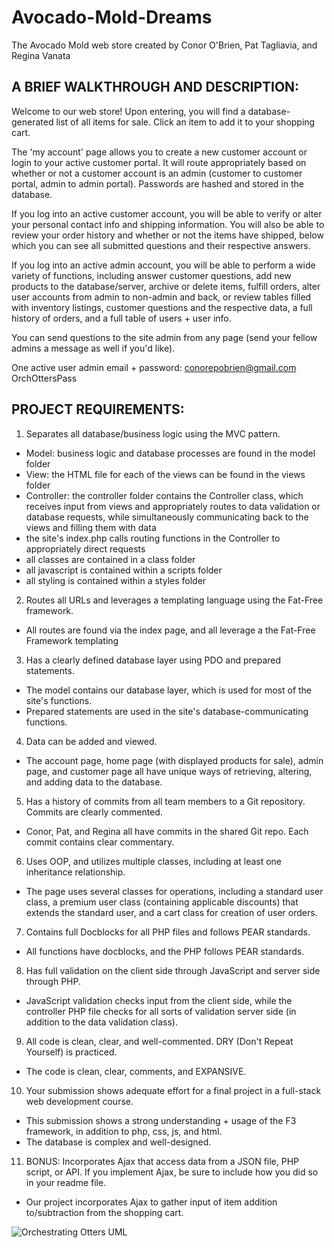 # Avocado-Mold-Dreams
The Avocado Mold web store
created by Conor O'Brien, Pat Tagliavia, and Regina Vanata

## A BRIEF WALKTHROUGH AND DESCRIPTION:
Welcome to our web store! Upon entering, you will find a database-generated list of all items for sale. Click an item to add it to your shopping cart.

The 'my account' page allows you to create a new customer account or login to your active customer portal. It will route appropriately based on whether or not a customer account is an admin (customer to customer portal, admin to admin portal). Passwords are hashed and stored in the database.

If you log into an active customer account, you will be able to verify or alter your personal contact info and shipping information. You will also be able to review your order history and whether or not the items have shipped, below which you can see all submitted questions and their respective answers.

If you log into an active admin account, you will be able to perform a wide variety of functions, including answer customer questions, add new products to the database/server, archive or delete items, fulfill orders, alter user accounts from admin to non-admin and back, or review tables filled with inventory listings, customer questions and the respective data, a full history of orders, and a full table of users + user info.

You can send questions to the site admin from any page (send your fellow admins a message as well if you'd like).

One active user admin email + password:
conorepobrien@gmail.com
OrchOttersPass


## PROJECT REQUIREMENTS:
1. Separates all database/business logic using the MVC pattern.
 * Model: business logic and database processes are found in the model folder
 * View: the HTML file for each of the views can be found in the views folder
 * Controller: the controller folder contains the Controller class, which receives input from views and appropriately routes to data validation or database requests, while simultaneously communicating back to the views and filling them with data
 * the site's index.php calls routing functions in the Controller to appropriately direct requests
 * all classes are contained in a class folder
 * all javascript is contained within a scripts folder
 * all styling is contained within a styles folder

2. Routes all URLs and leverages a templating language using the Fat-Free framework.
 * All routes are found via the index page, and all leverage a the Fat-Free Framework templating

3. Has a clearly defined database layer using PDO and prepared statements. 
 * The model contains our database layer, which is used for most of the site's functions.
 * Prepared statements are used in the site's database-communicating functions.

4. Data can be added and viewed.
 * The account page, home page (with displayed products for sale), admin page, and customer page all have unique ways of retrieving, altering, and adding data to the database.

5. Has a history of commits from all team members to a Git repository. Commits are clearly commented.
 * Conor, Pat, and Regina all have commits in the shared Git repo. Each commit contains clear commentary.

6. Uses OOP, and utilizes multiple classes, including at least one inheritance relationship.
 * The page uses several classes for operations, including a standard user class, a premium user class (containing applicable discounts) that extends the standard user, and a cart class for creation of user orders.

7. Contains full Docblocks for all PHP files and follows PEAR standards.
 * All functions have docblocks, and the PHP follows PEAR standards.

8. Has full validation on the client side through JavaScript and server side through PHP.
 * JavaScript validation checks input from the client side, while the controller PHP file checks for all sorts of validation server side (in addition to the data validation class).

9. All code is clean, clear, and well-commented. DRY (Don't Repeat Yourself) is practiced.
 * The code is clean, clear, comments, and EXPANSIVE.

10. Your submission shows adequate effort for a final project in a full-stack web development course.
 * This submission shows a strong understanding + usage of the F3 framework, in addition to php, css, js, and html.
 * The database is complex and well-designed.

11. BONUS:  Incorporates Ajax that access data from a JSON file, PHP script, or API. If you implement Ajax, be sure to include how you did so in your readme file.
 * Our project incorporates Ajax to gather input of item addition to/subtraction from the shopping cart.


![Orchestrating Otters UML](https://user-images.githubusercontent.com/91850829/158900733-3ec02026-61a7-460d-823b-10bd8badc203.png)

